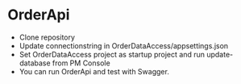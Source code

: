 # OrderApi
- Clone repository
- Update connectionstring in OrderDataAccess/appsettings.json
- Set OrderDataAccess project as startup project and run update-database from PM Console
- You can run OrderApi and test with Swagger.
